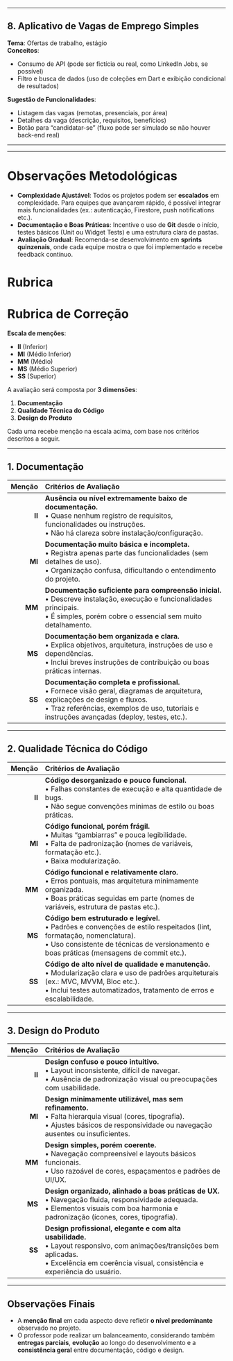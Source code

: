 
---

## 8. Aplicativo de Vagas de Emprego Simples

**Tema**: Ofertas de trabalho, estágio  
**Conceitos**:
- Consumo de API (pode ser fictícia ou real, como LinkedIn Jobs, se possível)
- Filtro e busca de dados (uso de coleções em Dart e exibição condicional de resultados)

**Sugestão de Funcionalidades**:
- Listagem das vagas (remotas, presenciais, por área)
- Detalhes da vaga (descrição, requisitos, benefícios)
- Botão para “candidatar-se” (fluxo pode ser simulado se não houver back-end real)

---



---

# Observações Metodológicas

- **Complexidade Ajustável**: Todos os projetos podem ser **escalados** em complexidade. Para equipes que avançarem rápido, é possível integrar mais funcionalidades (ex.: autenticação, Firestore, push notifications etc.).
- **Documentação e Boas Práticas**: Incentive o uso de **Git** desde o início, testes básicos (Unit ou Widget Tests) e uma estrutura clara de pastas.
- **Avaliação Gradual**: Recomenda-se desenvolvimento em **sprints quinzenais**, onde cada equipe mostra o que foi implementado e recebe feedback contínuo.

# Rubrica

# **Rubrica de Correção**
**Escala de menções**:
- **II** (Inferior)
- **MI** (Médio Inferior)
- **MM** (Médio)
- **MS** (Médio Superior)
- **SS** (Superior)

A avaliação será composta por **3 dimensões**:
1. **Documentação**
2. **Qualidade Técnica do Código**
3. **Design do Produto**

Cada uma recebe menção na escala acima, com base nos critérios descritos a seguir.

---

## 1. Documentação

| Menção | Critérios de Avaliação                                                                                                                                                                                                         |
|-------:|:-------------------------------------------------------------------------------------------------------------------------------------------------------------------------------------------------------------------------------|
| **II** | **Ausência ou nível extremamente baixo de documentação.**<br>• Quase nenhum registro de requisitos, funcionalidades ou instruções.<br>• Não há clareza sobre instalação/configuração.                                          |
| **MI** | **Documentação muito básica e incompleta.**<br>• Registra apenas parte das funcionalidades (sem detalhes de uso).<br>• Organização confusa, dificultando o entendimento do projeto.                                            |
| **MM** | **Documentação suficiente para compreensão inicial.**<br>• Descreve instalação, execução e funcionalidades principais.<br>• É simples, porém cobre o essencial sem muito detalhamento.                                         |
| **MS** | **Documentação bem organizada e clara.**<br>• Explica objetivos, arquitetura, instruções de uso e dependências.<br>• Inclui breves instruções de contribuição ou boas práticas internas.                                       |
| **SS** | **Documentação completa e profissional.**<br>• Fornece visão geral, diagramas de arquitetura, explicações de design e fluxos.<br>• Traz referências, exemplos de uso, tutoriais e instruções avançadas (deploy, testes, etc.). |

---

## 2. Qualidade Técnica do Código

| Menção | Critérios de Avaliação                                                                                                                                                                                                |
|-------:|:----------------------------------------------------------------------------------------------------------------------------------------------------------------------------------------------------------------------|
| **II** | **Código desorganizado e pouco funcional.**<br>• Falhas constantes de execução e alta quantidade de bugs.<br>• Não segue convenções mínimas de estilo ou boas práticas.                                               |
| **MI** | **Código funcional, porém frágil.**<br>• Muitas “gambiarras” e pouca legibilidade.<br>• Falta de padronização (nomes de variáveis, formatação etc.).<br>• Baixa modularização.                                        |
| **MM** | **Código funcional e relativamente claro.**<br>• Erros pontuais, mas arquitetura minimamente organizada.<br>• Boas práticas seguidas em parte (nomes de variáveis, estrutura de pastas etc.).                         |
| **MS** | **Código bem estruturado e legível.**<br>• Padrões e convenções de estilo respeitados (lint, formatação, nomenclatura).<br>• Uso consistente de técnicas de versionamento e boas práticas (mensagens de commit etc.). |
| **SS** | **Código de alto nível de qualidade e manutenção.**<br>• Modularização clara e uso de padrões arquiteturais (ex.: MVC, MVVM, Bloc etc.).<br>• Inclui testes automatizados, tratamento de erros e escalabilidade.      |

---

## 3. Design do Produto

| Menção | Critérios de Avaliação                                                                                                                                                                                |
|-------:|:------------------------------------------------------------------------------------------------------------------------------------------------------------------------------------------------------|
| **II** | **Design confuso e pouco intuitivo.**<br>• Layout inconsistente, difícil de navegar.<br>• Ausência de padronização visual ou preocupações com usabilidade.                                            |
| **MI** | **Design minimamente utilizável, mas sem refinamento.**<br>• Falta hierarquia visual (cores, tipografia).<br>• Ajustes básicos de responsividade ou navegação ausentes ou insuficientes.              |
| **MM** | **Design simples, porém coerente.**<br>• Navegação compreensível e layouts básicos funcionais.<br>• Uso razoável de cores, espaçamentos e padrões de UI/UX.                                           |
| **MS** | **Design organizado, alinhado a boas práticas de UX.**<br>• Navegação fluida, responsividade adequada.<br>• Elementos visuais com boa harmonia e padronização (ícones, cores, tipografia).            |
| **SS** | **Design profissional, elegante e com alta usabilidade.**<br>• Layout responsivo, com animações/transições bem aplicadas.<br>• Excelência em coerência visual, consistência e experiência do usuário. |

---

## Observações Finais

- A **menção final** em cada aspecto deve refletir **o nível predominante** observado no projeto.
- O professor pode realizar um balanceamento, considerando também **entregas parciais**, **evolução** ao longo do desenvolvimento e a **consistência geral** entre documentação, código e design.
